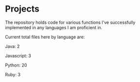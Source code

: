 # Projects

The repository holds code for various functions I've successfully implemented in any languages I am proficient in. 


Current total files here by language are:

Java: 2

Javascript: 3

Python: 20

Ruby: 3
